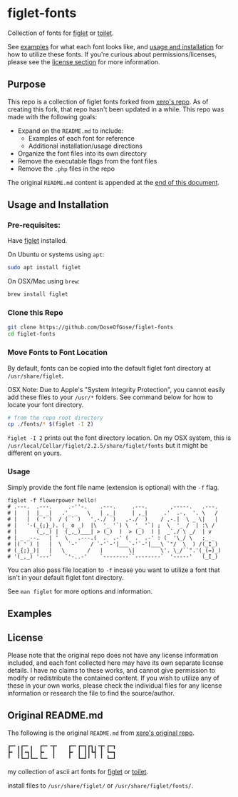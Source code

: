 # figlet-fonts

Collection of fonts for [figlet](http://www.figlet.org/) or [toilet](http://caca.zoy.org/wiki/toilet).

See [examples](#examples) for what each font looks like, and [usage and installation](#usage-and-installation) for how to utilize these fonts.  If you're curious about permissions/licenses, please see the [license section](#license) for more information.

## Purpose

This repo is a collection of figlet fonts forked from [xero's repo](https://github.com/xero/figlet-fonts).  As of creating this fork, that repo hasn't been updated in a while.  This repo was made with the following goals:

- Expand on the `README.md` to include:
  - Examples of each font for reference
  - Additional installation/usage directions
- Organize the font files into its own directory
- Remove the executable flags from the font files
- Remove the `.php` files in the repo

The original `README.md` content is appended at the [end of this document](#original-readme-md).

## Usage and Installation

### Pre-requisites:

Have [figlet](http://www.figlet.org/) installed.

On Ubuntu or systems using `apt`:

```bash
sudo apt install figlet
```

On OSX/Mac using `brew`:

```bash
brew install figlet
```

### Clone this Repo

```bash
git clone https://github.com/DoseOfGose/figlet-fonts
cd figlet-fonts
```

### Move Fonts to Font Location

By default, fonts can be copied into the default figlet font directory at `/usr/share/figlet`.

OSX Note: Due to Apple's "System Integrity Protection", you cannot easily add these files to your `/usr/*` folders.  See command below for how to locate your font directory.

```bash
# from the repo root directory
cp ./fonts/* $(figlet -I 2)
```

`figlet -I 2` prints out the font directory location.  On my OSX system, this is `/usr/local/Cellar/figlet/2.2.5/share/figlet/fonts` but it might be different on yours.

### Usage

Simply provide the font file name (extension is optional) with the `-f` flag.

```
figlet -f flowerpower hello!
# .---.  .---.     .-''-.    .---.     .---.       ,-----.   .---.  
# |   |  |_ _|   .'_ _   \   | ,_|     | ,_|     .'  .-,  '. \   /  
# |   |  ( ' )  / ( ` )   ',-./  )   ,-./  )    / ,-.|  \ _ \|   |  
# |   '-(_{;}_). (_ o _)  |\  '_ '`) \  '_ '`) ;  \  '_ /  | :\ /   
# |      (_,_) |  (_,_)___| > (_)  )  > (_)  ) |  _`,/ \ _/  | v    
# | _ _--.   | '  \   .---.(  .  .-' (  .  .-' : (  '\_/ \   ;_ _   
# |( ' ) |   |  \  `-'    / `-'`-'|___`-'`-'|___\ `"/  \  ) /(_I_)  
# (_{;}_)|   |   \       /   |        \|        \'. \_/``".'(_(=)_) 
# '(_,_) '---'    `'-..-'    `--------``--------`  '-----'   (_I_)
```

You can also pass file location to `-f` incase you want to utilize a font that isn't in your default figlet font directory.

See `man figlet` for more options and information.

## Examples



## License

Please note that the original repo does not have any license information included, and each font collected here may have its own separate license details.  I have no claims to these works, and cannot give permission to modify or redistribute the contained content.  If you wish to utilize any of these in your own works, please check the individual files for any license information or research the file to find the source/author.


## Original README.md

The following is the original `README.md` from [xero's original repo](https://github.com/xero/figlet-fonts).

```
┏━╸╻┏━╸╻  ┏━╸╺┳╸   ┏━╸┏━┓┏┓╻╺┳╸┏━┓
┣╸ ┃┃╺┓┃  ┣╸  ┃    ┣╸ ┃ ┃┃┗┫ ┃ ┗━┓
╹  ╹┗━┛┗━╸┗━╸ ╹    ╹  ┗━┛╹ ╹ ╹ ┗━┛
```

my collection of ascii art fonts for [figlet](http://www.figlet.org/) or [toilet](http://caca.zoy.org/wiki/toilet). 

install files to `/usr/share/figlet/` or `/usr/share/figlet/fonts/`.

